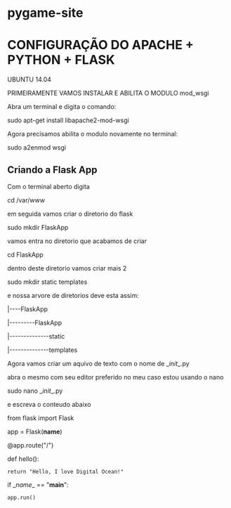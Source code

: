 pygame-site
===========



CONFIGURAÇÃO DO APACHE + PYTHON + FLASK
========================================

UBUNTU 14.04

PRIMEIRAMENTE VAMOS INSTALAR  E ABILITA O MODULO mod_wsgi

Abra um terminal e digita o comando:

sudo apt-get install libapache2-mod-wsgi 

Agora precisamos abilita o modulo novamente no terminal:

sudo a2enmod wsgi

Criando a Flask App
-------------------

Com o terminal aberto digita

cd /var/www

em seguida vamos criar o diretorio do flask

sudo mkdir FlaskApp

vamos entra no diretorio que acabamos de criar

cd FlaskApp

dentro deste diretorio vamos criar mais 2 

sudo mkdir static templates


e nossa arvore de diretorios deve esta assim:

|----FlaskApp

|---------FlaskApp

|--------------static

|--------------templates

Agora vamos criar um aquivo de texto com o nome de \__init__.py

abra o mesmo com seu editor preferido no meu caso estou usando o nano


sudo nano \__init__.py


e escreva o conteudo abaixo

from flask import Flask

app = Flask(__name__)

@app.route("/")

def hello():

    return "Hello, I love Digital Ocean!"  

if \__name__ == "__main__":

    app.run()
